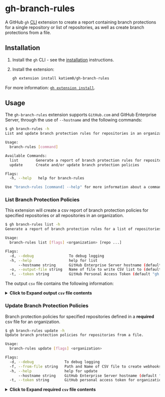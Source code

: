 # gh-branch-rules

A GitHub `gh` [CLI](https://cli.github.com/) extension to create a report containing branch protections for a single repository or list of repositories, as well as create branch protections from a file.

## Installation

1. Install the `gh` CLI - see the [installation](https://github.com/cli/cli#installation) instructions.

2. Install the extension:
   ```sh
   gh extension install katiem0/gh-branch-rules
   ```

For more information: [`gh extension install`](https://cli.github.com/manual/gh_extension_install).

## Usage

The `gh-branch-rules` extension supports `GitHub.com` and GitHub Enterprise Server, through the use of `--hostname` and the following commands:

```sh
$ gh branch-rules -h
List and update branch protection rules for repositories in an organization.

Usage:
  branch-rules [command]

Available Commands:
  list        Generate a report of branch protection rules for repositories.
  update      Create and/or update branch protection policies

Flags:
  -h, --help   help for branch-rules

Use "branch-rules [command] --help" for more information about a command.
```

### List Branch Protection Policies

This extension will create a csv report of branch protection policies for specified repositories or all repositories in an organization.

```sh
$ gh branch-rules list -h
Generate a report of branch protection rules for a list of repositories

Usage:
  branch-rules list [flags] <organization> [repo ...]

Flags:
  -d, --debug                To debug logging
  -h, --help                 help for list
      --hostname string      GitHub Enterprise Server hostname (default "github.com")
  -o, --output-file string   Name of file to write CSV list to (default "BranchRules-20231214102016.csv")
  -t, --token string         GitHub Personal Access Token (default "gh auth token")
```

The output `csv` file contains the following information:

<details>
<summary><b>Click to Expand output <code>csv</code> file contents</b></summary>
<table>
<tr><th>Field Name</th><th>Description</th></tr>
<tr><td><code>RepositoryName</code></td><td>The name of the repository where the data is extracted from</td></tr>
<tr><td><code>RepositoryID</code></td><td>The `ID` associated with the Repository, for API usage</td></tr>
<tr><td><code>BranchProtectionRulePattern</code></td><td>Identifies the protection rule pattern</td></tr>
<tr><td><code>BranchProtectionRuleId</code></td><td>The branch protection policy ID that is needed for updating policies</td></tr>
<tr><td><code>AllowsDeletions</code></td><td>If the branch associated to the policy can be deleted</td></tr>
<tr><td><code>AllowsForcePushes</code></td><td>If force pushes are allowed on the branch</td></tr>
<tr><td><code>BlockCreations</code></td><td>If branch creation matching the rule pattern is a protected operation</td></tr>
<tr><td><code>DismissesStaleReviews</code></td><td>If new commits pushed to matching branches dismiss pull request review approvals</td></tr>
<tr><td><code>IsAdminEnforced</code></td><td>If admins override branch protection</td></tr>
<tr><td><code>LockAllowsFetchAndMerge</code></td><td>If users can pull changes from upstream when the branch is locked. Set to `true` allows fork syncing. Set to false prevents fork syncing</td></tr>
<tr><td><code>LockBranch</code></td><td>If the branch is set as `read-only`. If this is `true`, users will not be able to push to the branch</td></tr>
<tr><td><code>RequireLastPushApproval</code></td><td>If the most recent push must be approved by someone other than the person who pushed it</td></tr>
<tr><td><code>RequiredApprovingReviewCount</code></td><td>Number of approving reviews required to update matching branches</td></tr>
<tr><td><code>RequiresApprovingReviews</code></td><td>If approving reviews are required to update matching branches</td></tr>
<tr><td><code>RequiresCodeOwnerReviews</code></td><td>If reviews from code owners are required to update matching branches</td></tr>
<tr><td><code>RequiresCommitSignatures</code></td><td>If commits are required to be signed</td></tr>
<tr><td><code>RequiresConversationResolution</code></td><td>If conversations are required to be resolved before merging</td></tr>
<tr><td><code>RequiresDeployments</code></td><td>If this branch requires deployment to specific environments before merging</td></tr>
<tr><td><code>RequiresLinearHistory</code></td><td>If merge commits are prohibited from being pushed to this branch</td></tr>
<tr><td><code>RequiresStatusChecks</code></td><td>If status checks are required to update matching branches</td></tr>
<tr><td><code>RequiresStrictStatusChecks</code></td><td>If branches are required to be up to date before merging</td></tr>
<tr><td><code>RestrictsPushes</code></td><td>If pushing to matching branches is restricted</td></tr>
<tr><td><code>RestrictsReviewDismissals</code></td><td>If dismissal of pull request reviews is restricted</td></tr>
</table>
</details>
   
### Update Branch Protection Policies

Branch protection policies for specified repositories defined in a **required** csv file for an organization.

```sh
$ gh branch-rules update -h
Update branch protection policies for repositories from a file.

Usage:
  branch-rules update [flags] <organization>

Flags:
  -d, --debug              To debug logging
  -f, --from-file string   Path and Name of CSV file to create webhooks from
  -h, --help               help for update
      --hostname string    GitHub Enterprise Server hostname (default "github.com")
  -t, --token string       GitHub personal access token for organization to write to (default "gh auth token")
```

<details>
<summary><b>Click to Expand required <code>csv</code> file contents</b></summary>
<table>
<tr><th>Field Name</th><th>Description</th></tr>
<tr><td><code>RepositoryName</code></td><td>The name of the repository where the data is extracted from</td></tr>
<tr><td><code>RepositoryID</code></td><td>The `ID` associated with the Repository, for API usage</td></tr>
<tr><td><code>BranchProtectionRulePattern</code></td><td>Identifies the protection rule pattern</td></tr>
<tr><td><code>BranchProtectionRuleId</code></td><td>The branch protection policy ID that is needed for updating policies</td></tr>
<tr><td><code>AllowsDeletions</code></td><td>If the branch associated to the policy can be deleted</td></tr>
<tr><td><code>AllowsForcePushes</code></td><td>If force pushes are allowed on the branch</td></tr>
<tr><td><code>BlockCreations</code></td><td>If branch creation matching the rule pattern is a protected operation</td></tr>
<tr><td><code>DismissesStaleReviews</code></td><td>If new commits pushed to matching branches dismiss pull request review approvals</td></tr>
<tr><td><code>IsAdminEnforced</code></td><td>If admins override branch protection</td></tr>
<tr><td><code>LockAllowsFetchAndMerge</code></td><td>If users can pull changes from upstream when the branch is locked. Set to `true` allows fork syncing. Set to false prevents fork syncing</td></tr>
<tr><td><code>LockBranch</code></td><td>If the branch is set as `read-only`. If this is `true`, users will not be able to push to the branch</td></tr>
<tr><td><code>RequireLastPushApproval</code></td><td>If the most recent push must be approved by someone other than the person who pushed it</td></tr>
<tr><td><code>RequiredApprovingReviewCount</code></td><td>Number of approving reviews required to update matching branches</td></tr>
<tr><td><code>RequiresApprovingReviews</code></td><td>If approving reviews are required to update matching branches</td></tr>
<tr><td><code>RequiresCodeOwnerReviews</code></td><td>If reviews from code owners are required to update matching branches</td></tr>
<tr><td><code>RequiresCommitSignatures</code></td><td>If commits are required to be signed</td></tr>
<tr><td><code>RequiresConversationResolution</code></td><td>If conversations are required to be resolved before merging</td></tr>
<tr><td><code>RequiresDeployments</code></td><td>If this branch requires deployment to specific environments before merging</td></tr>
<tr><td><code>RequiresLinearHistory</code></td><td>If merge commits are prohibited from being pushed to this branch</td></tr>
<tr><td><code>RequiresStatusChecks</code></td><td>If status checks are required to update matching branches</td></tr>
<tr><td><code>RequiresStrictStatusChecks</code></td><td>If branches are required to be up to date before merging</td></tr>
<tr><td><code>RestrictsPushes</code></td><td>If pushing to matching branches is restricted</td></tr>
<tr><td><code>RestrictsReviewDismissals</code></td><td>If dismissal of pull request reviews is restricted</td></tr>
</table>
</details>
